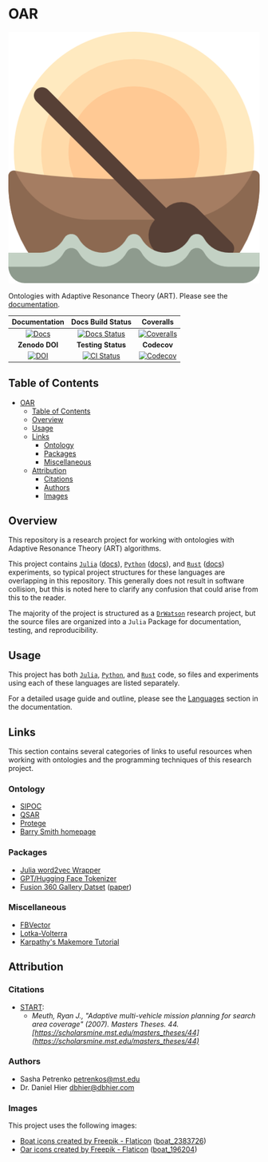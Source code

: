 # OAR

[![oar-header](docs/src/assets/logo.png)][docs-url]

Ontologies with Adaptive Resonance Theory (ART).
Please see the [documentation][docs-url].

| **Documentation** | **Docs Build Status** | **Coveralls** |
|:-----------------:|:---------------------:|:--------:|
| [![Docs][docs-img]][docs-url] | [![Docs Status][doc-status-img]][doc-status-url] | [![Coveralls][coveralls-img]][coveralls-url] |
| **Zenodo DOI** | **Testing Status** | **Codecov** |
| [![DOI][zenodo-img]][zenodo-url] | [![CI Status][ci-img]][ci-url] |  [![Codecov][codecov-img]][codecov-url] |

[doc-status-img]: https://github.com/AP6YC/OAR/actions/workflows/Documentation.yml/badge.svg
[doc-status-url]: https://github.com/AP6YC/OAR/actions/workflows/Documentation.yml

[docs-img]: https://img.shields.io/badge/docs-blue.svg
[docs-url]: https://AP6YC.github.io/OAR/dev/

[ci-img]: https://github.com/AP6YC/OAR/workflows/CI/badge.svg
[ci-url]: https://github.com/AP6YC/OAR/actions?query=workflow%3ACI

[codecov-img]: https://codecov.io/gh/AP6YC/OAR/branch/main/graph/badge.svg
[codecov-url]: https://codecov.io/gh/AP6YC/OAR

[coveralls-img]: https://coveralls.io/repos/github/AP6YC/OAR/badge.svg?branch=main
[coveralls-url]: https://coveralls.io/github/AP6YC/OAR?branch=main

[zenodo-img]: https://zenodo.org/badge/601743357.svg
[zenodo-url]: https://zenodo.org/badge/latestdoi/601743357

## Table of Contents

- [OAR](#oar)
  - [Table of Contents](#table-of-contents)
  - [Overview](#overview)
  - [Usage](#usage)
  - [Links](#links)
    - [Ontology](#ontology)
    - [Packages](#packages)
    - [Miscellaneous](#miscellaneous)
  - [Attribution](#attribution)
    - [Citations](#citations)
    - [Authors](#authors)
    - [Images](#images)

[1]: https://julialang.org/
[2]: https://www.python.org/
[11]: https://docs.python.org/
[3]: https://docs.julialang.org/en/v1/
[4]: https://juliadynamics.github.io/DrWatson.jl/dev/
[5]: https://jupyter.org/
[6]: https://docs.github.com/en/actions/using-workflows
[7]: https://documenter.juliadocs.org/stable/
[8]: https://democards.juliadocs.org/stable/
[9]: https://www.rust-lang.org/
[12]: https://www.rust-lang.org/learn
[10]: https://ap6yc.github.io/OAR/dev/man/languages/

## Overview

This repository is a research project for working with ontologies with Adaptive Resonance Theory (ART) algorithms.

This project contains [`Julia`][1] ([docs][3]), [`Python`][2] ([docs][11]), and [`Rust`][9] ([docs][12]) experiments, so typical project structures for these languages are overlapping in this repository.
This generally does not result in software collision, but this is noted here to clarify any confusion that could arise from this to the reader.

The majority of the project is structured as a [`DrWatson`][4] research project, but the source files are organized into a `Julia` Package for documentation, testing, and reproducibility.

## Usage

This project has both [`Julia`][1], [`Python`][2], and [`Rust`][9] code, so files and experiments using each of these languages are listed separately.

For a detailed usage guide and outline, please see the [Languages][10] section in the documentation.

## Links

This section contains several categories of links to useful resources when working with ontologies and the programming techniques of this research project.

### Ontology

- [SIPOC](https://www.wikiwand.com/en/SIPOC)
- [QSAR](https://www.wikiwand.com/en/Quantitative_structure%E2%80%93activity_relationship)
- [Protege](https://protege.stanford.edu/)
- [Barry Smith homepage](http://ontology.buffalo.edu/smith/)

### Packages

- [Julia word2vec Wrapper](https://github.com/JuliaText/Word2Vec.jl)
- [GPT/Hugging Face Tokenizer](https://github.com/huggingface/tokenizers)
- [Fusion 360 Gallery Datset](https://github.com/AutodeskAILab/Fusion360GalleryDataset) ([paper](https://arxiv.org/pdf/2010.02392.pdf))

### Miscellaneous

- [FBVector](https://github.com/facebook/folly/blob/main/folly/docs/FBVector.md)
- [Lotka-Volterra](https://www.wikiwand.com/en/Lotka%E2%80%93Volterra_equations)
- [Karpathy's Makemore Tutorial](https://youtu.be/PaCmpygFfXo)

## Attribution

### Citations

- [START](https://scholarsmine.mst.edu/masters_theses/44):
  - _Meuth, Ryan J., "Adaptive multi-vehicle mission planning for search area coverage" (2007). Masters Theses. 44. [https://scholarsmine.mst.edu/masters_theses/44](https://scholarsmine.mst.edu/masters_theses/44)_

### Authors

- Sasha Petrenko <petrenkos@mst.edu>
- Dr. Daniel Hier <dbhier@dbhier.com>

### Images

This project uses the following images:

- [Boat icons created by Freepik - Flaticon](https://www.flaticon.com/free-icons/boat) ([boat_2383726](https://www.flaticon.com/free-icon/boat_2383726))
- [Oar icons created by Freepik - Flaticon](https://www.flaticon.com/free-icons/oar) ([boat_196204](https://www.flaticon.com/free-icon/boat_196204))
